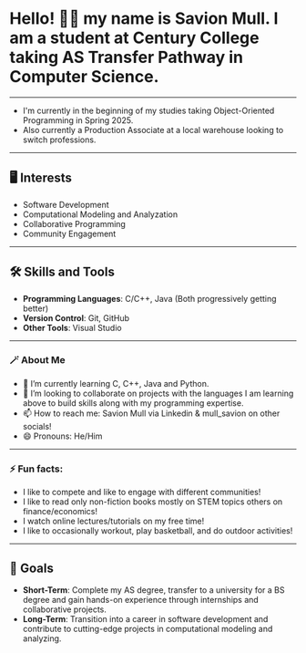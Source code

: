 # Hello! 👋🏽 my name is **Savion Mull**. I am a student at Century College taking AS Transfer Pathway in Computer Science.  

---

* I'm currently in the beginning of my studies taking Object-Oriented Programming in Spring 2025.
* Also currently a Production Associate at a local warehouse looking to switch professions.

---

## 🖥️ Interests
- Software Development
- Computational Modeling and Analyzation
- Collaborative Programming
- Community Engagement

---

## 🛠️ Skills and Tools
- **Programming Languages**: C/C++, Java (Both progressively getting better)
- **Version Control**: Git, GitHub
- **Other Tools**: Visual Studio  

--- 

###  🪄 About Me
- 🌱 I’m currently learning C, C++, Java and Python.
- 💞️ I’m looking to collaborate on projects with the languages I am learning above to build skills along with my programming expertise. 
- 📫 How to reach me: Savion Mull via Linkedin & mull_savion on other socials!
- 😄 Pronouns: He/Him

---

### ⚡ Fun facts: 
- I like to compete and like to engage with different communities!
- I like to read only non-fiction books mostly on STEM topics others on finance/economics!
- I watch online lectures/tutorials on my free time!
- I like to occasionally workout, play basketball, and do outdoor activities!

---

## 🎯 Goals
- **Short-Term**: Complete my AS degree, transfer to a university for a BS degree and gain hands-on experience through internships and collaborative projects.
- **Long-Term**: Transition into a career in software development and contribute to cutting-edge projects in computational modeling and analyzing.

<!--- savion-mull/savion-mull is a repository that contains your `README.md` that appears on your GitHub profile. --->
